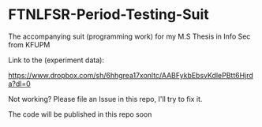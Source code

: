 # FTNLFSR-Period-Testing-Suit
The accompanying suit (programming work) for my M.S Thesis in Info Sec from KFUPM

Link to the (experiment data):

https://www.dropbox.com/sh/6hhgrea17xonltc/AABFykbEbsvKdlePBtt6Hjrda?dl=0

Not working? Please file an Issue in this repo, I'll try to fix it.

The code will be published in this repo soon
